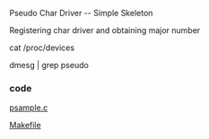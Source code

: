 Pseudo Char Driver -- Simple Skeleton

Registering char driver and obtaining major number

cat /proc/devices

dmesg | grep pseudo

### code

[psample.c](https://github.com/rajeshsola/emblearning/tree/master/ldd-examples/pseudo-char-driver/step2/psample.c)

[Makefile](https://github.com/rajeshsola/emblearning/tree/master/ldd-examples/pseudo-char-driver/step2/Makefile)
